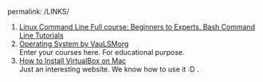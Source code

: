 permalink: /LINKS/


1. [Linux Command Line Full course: Beginners to Experts. Bash Command Line Tutorials](https://www.youtube.com/watch?v=2PGnYjbYuUo)<br>
2. [Operating System by VauLSMorg](https://os.vlsm.org/)<br>
   Enter your courses here. For educational purpose. 
3. [How to Install VirtualBox on Mac](https://www.youtube.com/watch?v=hd0Lbtly41Y)<br>
   Just an interesting website. We know how to use it :D .
